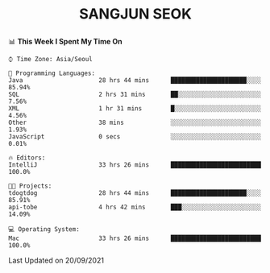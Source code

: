 <h1>
 <p align="center">
   SANGJUN SEOK
 </p>
</h1>

<!--START_SECTION:waka-->
📊 **This Week I Spent My Time On** 

```text
⌚︎ Time Zone: Asia/Seoul

💬 Programming Languages: 
Java                     28 hrs 44 mins      █████████████████████░░░░   85.94% 
SQL                      2 hrs 31 mins       ██░░░░░░░░░░░░░░░░░░░░░░░   7.56% 
XML                      1 hr 31 mins        █░░░░░░░░░░░░░░░░░░░░░░░░   4.56% 
Other                    38 mins             ░░░░░░░░░░░░░░░░░░░░░░░░░   1.93% 
JavaScript               0 secs              ░░░░░░░░░░░░░░░░░░░░░░░░░   0.01%

🔥 Editors: 
IntelliJ                 33 hrs 26 mins      █████████████████████████   100.0%

🐱‍💻 Projects: 
tdogtdog                 28 hrs 44 mins      █████████████████████░░░░   85.91% 
api-tobe                 4 hrs 42 mins       ███░░░░░░░░░░░░░░░░░░░░░░   14.09%

💻 Operating System: 
Mac                      33 hrs 26 mins      █████████████████████████   100.0%

```


 Last Updated on 20/09/2021
<!--END_SECTION:waka-->
